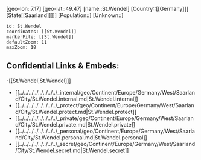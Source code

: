 ﻿---
location: [49.47,7.17]
mapzoom: [7,12] 
mapmarker: city 
type: City
tags:
- geo/City


SpocWebEntityId: 34498
isDeleted: false
confidential: public

---
[geo-lon::7.17]
[geo-lat::49.47]
[name::St.Wendel]
[Country::[[Germany]]]
[State[[Saarland]]]]]
[Population::]
[Unknown::]


```leaflet
id: St.Wendel
coordinates: [[St.Wendel]]
markerFile: [[St.Wendel]]
defaultZoom: 11 
maxZoom: 18
```


## Confidential Links & Embeds: 
-[[St.Wendel|St.Wendel]]] 
- [[../../../../../../../../_internal/geo/Continent/Europe/Germany/West/Saarland/City/St.Wendel.internal.md|St.Wendel.internal]] 
- [[../../../../../../../../_protect/geo/Continent/Europe/Germany/West/Saarland/City/St.Wendel.protect.md|St.Wendel.protect]] 
- [[../../../../../../../../_private/geo/Continent/Europe/Germany/West/Saarland/City/St.Wendel.private.md|St.Wendel.private]] 
- [[../../../../../../../../_personal/geo/Continent/Europe/Germany/West/Saarland/City/St.Wendel.personal.md|St.Wendel.personal]] 
- [[../../../../../../../../_secret/geo/Continent/Europe/Germany/West/Saarland/City/St.Wendel.secret.md|St.Wendel.secret]] 
